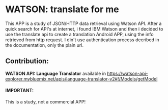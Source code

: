 # WATSON: translate for me

This APP is a study of JSON/HTTP data retrieval using Watson API. After a quick search for API's at internet, i found IBM Watson and then i decided to use the translate api to create a translation Android APP, using the info retrieved from http request. I din't use authentication process decribed in the documentation, only the plain url.

## Contribution:

**WATSON API: Language Translator** available in https://watson-api-explorer.mybluemix.net/apis/language-translator-v2#!/Models/getModel

#### IMPORTANT:

This is a study, not a commercial APP!

